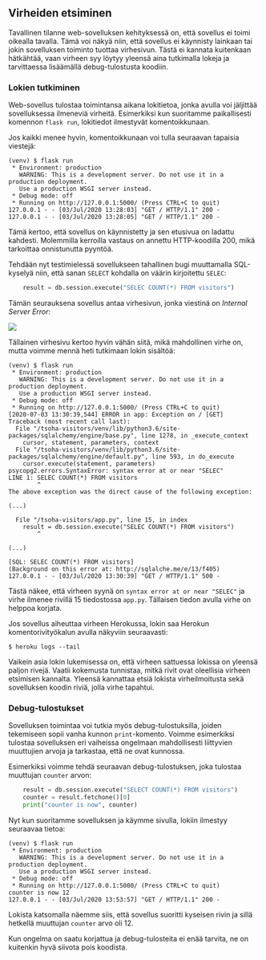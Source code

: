 ## Virheiden etsiminen

Tavallinen tilanne web-sovelluksen kehityksessä on, että sovellus ei toimi oikealla tavalla. Tämä voi näkyä niin, että sovellus ei käynnisty lainkaan tai jokin sovelluksen toiminto tuottaa virhesivun. Tästä ei kannata kuitenkaan hätkähtää, vaan virheen syy löytyy yleensä aina tutkimalla lokeja ja tarvittaessa lisäämällä debug-tulostusta koodiin.

### Lokien tutkiminen

Web-sovellus tulostaa toimintansa aikana lokitietoa, jonka avulla voi jäljittää sovelluksessa ilmeneviä virheitä. Esimerkiksi kun suoritamme paikallisesti komennon `flask run`, lokitiedot ilmestyvät komentoikkunaan.

Jos kaikki menee hyvin, komentoikkunaan voi tulla seuraavan tapaisia viestejä:

```prompt
(venv) $ flask run
 * Environment: production
   WARNING: This is a development server. Do not use it in a production deployment.
   Use a production WSGI server instead.
 * Debug mode: off
 * Running on http://127.0.0.1:5000/ (Press CTRL+C to quit)
127.0.0.1 - - [03/Jul/2020 13:28:03] "GET / HTTP/1.1" 200 -
127.0.0.1 - - [03/Jul/2020 13:28:05] "GET / HTTP/1.1" 200 -
```

Tämä kertoo, että sovellus on käynnistetty ja sen etusivua on ladattu kahdesti. Molemmilla kerroilla vastaus on annettu HTTP-koodilla 200, mikä tarkoittaa onnistunutta pyyntöä.

Tehdään nyt testimielessä sovellukseen tahallinen bugi muuttamalla SQL-kyselyä niin, että sanan `SELECT` kohdalla on väärin kirjoitettu `SELEC`:

```python
    result = db.session.execute("SELEC COUNT(*) FROM visitors")
```

Tämän seurauksena sovellus antaa virhesivun, jonka viestinä on _Internal Server Error_:

<img class="screenshot" src="../assets/osa-3/error.png">

Tällainen virhesivu kertoo hyvin vähän siitä, mikä mahdollinen virhe on, mutta voimme mennä heti tutkimaan lokin sisältöä:

```prompt
(venv) $ flask run
 * Environment: production
   WARNING: This is a development server. Do not use it in a production deployment.
   Use a production WSGI server instead.
 * Debug mode: off
 * Running on http://127.0.0.1:5000/ (Press CTRL+C to quit)
[2020-07-03 13:30:39,544] ERROR in app: Exception on / [GET]
Traceback (most recent call last):
  File "/tsoha-visitors/venv/lib/python3.6/site-packages/sqlalchemy/engine/base.py", line 1278, in _execute_context
    cursor, statement, parameters, context
  File "/tsoha-visitors/venv/lib/python3.6/site-packages/sqlalchemy/engine/default.py", line 593, in do_execute
    cursor.execute(statement, parameters)
psycopg2.errors.SyntaxError: syntax error at or near "SELEC"
LINE 1: SELEC COUNT(*) FROM visitors
        ^
The above exception was the direct cause of the following exception:

(...)

  File "/tsoha-visitors/app.py", line 15, in index
    result = db.session.execute("SELEC COUNT(*) FROM visitors")
        ^

(...)

[SQL: SELEC COUNT(*) FROM visitors]
(Background on this error at: http://sqlalche.me/e/13/f405)
127.0.0.1 - - [03/Jul/2020 13:30:39] "GET / HTTP/1.1" 500 -
```

Tästä näkee, että virheen syynä on `syntax error at or near "SELEC"` ja virhe ilmenee rivillä 15 tiedostossa `app.py`. Tällaisen tiedon avulla virhe on helppoa korjata.

Jos sovellus aiheuttaa virheen Herokussa, lokin saa Herokun komentorivityökalun avulla näkyviin seuraavasti:

```prompt
$ heroku logs --tail
```

Vaikein asia lokin lukemisessa on, että virheen sattuessa lokissa on yleensä paljon rivejä. Vaatii kokemusta tunnistaa, mitkä rivit ovat oleellisia virheen etsimisen kannalta. Yleensä kannattaa etsiä lokista virheilmoitusta sekä sovelluksen koodin riviä, jolla virhe tapahtui.

### Debug-tulostukset

Sovelluksen toimintaa voi tutkia myös debug-tulostuksilla, joiden tekemiseen sopii vanha kunnon `print`-komento. Voimme esimerkiksi tulostaa sovelluksen eri vaiheissa ongelmaan mahdollisesti liittyvien muuttujien arvoja ja tarkastaa, että ne ovat kunnossa.

Esimerkiksi voimme tehdä seuraavan debug-tulostuksen, joka tulostaa muuttujan `counter` arvon:

```python
    result = db.session.execute("SELECT COUNT(*) FROM visitors")
    counter = result.fetchone()[0]
    print("counter is now", counter)
```

Nyt kun suoritamme sovelluksen ja käymme sivulla, lokiin ilmestyy seuraavaa tietoa:

```prompt
(venv) $ flask run
 * Environment: production
   WARNING: This is a development server. Do not use it in a production deployment.
   Use a production WSGI server instead.
 * Debug mode: off
 * Running on http://127.0.0.1:5000/ (Press CTRL+C to quit)
counter is now 12
127.0.0.1 - - [03/Jul/2020 13:53:57] "GET / HTTP/1.1" 200 -
```

Lokista katsomalla näemme siis, että sovellus suoritti kyseisen rivin ja sillä hetkellä muuttujan `counter` arvo oli 12.

Kun ongelma on saatu korjattua ja debug-tulosteita ei enää tarvita, ne on kuitenkin hyvä siivota pois koodista.
